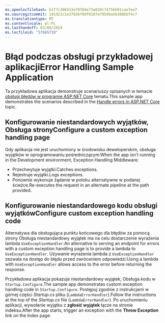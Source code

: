 ```yaml
---
ms.openlocfilehash: b1f7c306533e70f84e73a020c74756b91cae7ea7
ms.sourcegitcommit: 191d21c1e37b56f0df0187e795d9a56388bbf4c7
ms.translationtype: MT
ms.contentlocale: pl-PL
ms.lasthandoff: 03/08/2019
ms.locfileid: "57665739"
---
```

# <a name="error-handling-sample-application"></a><span data-ttu-id="22226-101">Błąd podczas obsługi przykładowej aplikacji</span><span class="sxs-lookup"><span data-stu-id="22226-101">Error Handling Sample Application</span></span>

<span data-ttu-id="22226-102">Ta przykładowa aplikacja demonstruje scenariuszy opisanych w temacie [obsługi błędów w programie ASP.NET Core](https://docs.microsoft.com/aspnet/core/fundamentals/error-handling) tematu.</span><span class="sxs-lookup"><span data-stu-id="22226-102">This sample app demonstrates the scenarios described in the [Handle errors in ASP.NET Core](https://docs.microsoft.com/aspnet/core/fundamentals/error-handling) topic.</span></span>

## <a name="configure-a-custom-exception-handling-page"></a><span data-ttu-id="22226-103">Konfigurowanie niestandardowych wyjątków, Obsługa strony</span><span class="sxs-lookup"><span data-stu-id="22226-103">Configure a custom exception handling page</span></span>

<span data-ttu-id="22226-104">Gdy aplikacja nie jest uruchomiony w środowisku deweloperskim, obsługa wyjątków w oprogramowaniu pośredniczącym:</span><span class="sxs-lookup"><span data-stu-id="22226-104">When the app isn't running in the Development environment, Exception Handling Middleware:</span></span>

* <span data-ttu-id="22226-105">Przechwytuje wyjątki.</span><span class="sxs-lookup"><span data-stu-id="22226-105">Catches exceptions.</span></span>
* <span data-ttu-id="22226-106">Rejestruje wyjątki.</span><span class="sxs-lookup"><span data-stu-id="22226-106">Logs exceptions.</span></span>
* <span data-ttu-id="22226-107">Ponownie wykonuje żądanie w potoku alternatywne w podanej ścieżce.</span><span class="sxs-lookup"><span data-stu-id="22226-107">Re-executes the request in an alternate pipeline at the path provided.</span></span>

## <a name="configure-custom-exception-handling-code"></a><span data-ttu-id="22226-108">Konfigurowanie niestandardowego kodu obsługi wyjątków</span><span class="sxs-lookup"><span data-stu-id="22226-108">Configure custom exception handling code</span></span>

<span data-ttu-id="22226-109">Alternatywa dla obsługująca punktu końcowego dla błędów za pomocą strony Obsługa niestandardowy wyjątek ma na celu dostarczenie wyrażenia lambda `UseExceptionHandler`.</span><span class="sxs-lookup"><span data-stu-id="22226-109">An alternative to serving an endpoint for errors with a custom exception handling page is to provide a lambda to `UseExceptionHandler`.</span></span> <span data-ttu-id="22226-110">Używanie wyrażenia lambda z `UseExceptionHandler` zezwala na dostęp do błędu przed zwróceniem odpowiedzi.</span><span class="sxs-lookup"><span data-stu-id="22226-110">Using a lambda with `UseExceptionHandler` allows access to the error before returning the response.</span></span>

<span data-ttu-id="22226-111">Przykładowa aplikacja pokazuje niestandardowy wyjątek, Obsługa kodu w `Startup.Configure`.</span><span class="sxs-lookup"><span data-stu-id="22226-111">The sample app demonstrates custom exception handling code in `Startup.Configure`.</span></span> <span data-ttu-id="22226-112">Postępuj zgodnie z instrukcjami w górnej części *Startup.cs* pliku (`LambdaErrorHandler`).</span><span class="sxs-lookup"><span data-stu-id="22226-112">Follow the instructions at the top of the *Startup.cs* file (`LambdaErrorHandler`).</span></span> <span data-ttu-id="22226-113">Po uruchomieniu aplikacji, wywołanie wyjątku z **zgłosić wyjątek** łącze na stronie indeksu.</span><span class="sxs-lookup"><span data-stu-id="22226-113">After the app starts, trigger an exception with the **Throw Exception** link on the Index page.</span></span>

